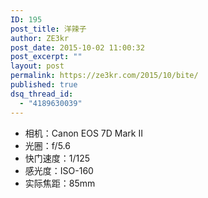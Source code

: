 ```yaml
---
ID: 195
post_title: 洋辣子
author: ZE3kr
post_date: 2015-10-02 11:00:32
post_excerpt: ""
layout: post
permalink: https://ze3kr.com/2015/10/bite/
published: true
dsq_thread_id:
  - "4189630039"
---
```


+ 相机：Canon EOS 7D Mark II
+ 光圈：f/5.6
+ 快门速度：1/125
+ 感光度：ISO-160
+ 实际焦距：85mm